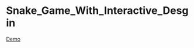 # Snake_Game_With_Interactive_Desgin
[Demo](https://muhammadmoiz200099.github.io/Snake_Game_With_Interactive_Desgin/)
